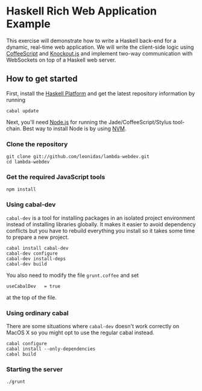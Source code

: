 # Haskell Rich Web Application Example

This exercise will demonstrate how to write a Haskell back-end for a dynamic,
real-time web application. We will write the client-side logic using
[CoffeeScript](http://coffeescript.org) and [Knockout.js](http://knockoutjs.com)
and implement two-way communication with WebSockets on top of a Haskell web
server.

## How to get started

First, install the [Haskell Platform](http://www.haskell.org/platform/) and get
the latest repository information by running

    cabal update

Next, you'll need [Node.js](http://nodejs.org/) for running the
Jade/CoffeeScript/Stylus tool-chain. Best way to install Node is by using [NVM](https://github.com/creationix/nvm).

### Clone the repository

    git clone git://github.com/leonidas/lambda-webdev.git
    cd lambda-webdev

### Get the required JavaScript tools

    npm install

### Using cabal-dev

`cabal-dev` is a tool for installing packages in an isolated project
environment instead of installing libraries globally. It makes it easier to
avoid dependency conflicts but you have to rebuild everything you install so it
takes some time to prepare a new project.

    cabal install cabal-dev
    cabal-dev configure
    cabal-dev install-deps
    cabal-dev build

You also need to modify the file `grunt.coffee` and set

    useCabalDev   = true

at the top of the file.

### Using ordinary cabal

There are some situations where `cabal-dev` doesn't work correctly on MacOS X
so you might opt to use the regular cabal instead.

    cabal configure
    cabal install --only-dependencies
    cabal build

### Starting the server

    ./grunt

